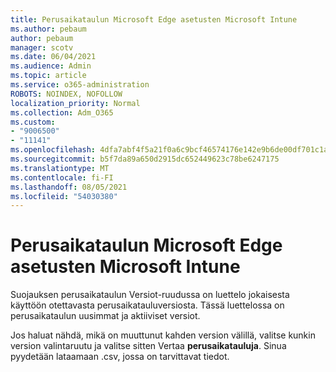 ```yaml
---
title: Perusaikataulun Microsoft Edge asetusten Microsoft Intune
ms.author: pebaum
author: pebaum
manager: scotv
ms.date: 06/04/2021
ms.audience: Admin
ms.topic: article
ms.service: o365-administration
ROBOTS: NOINDEX, NOFOLLOW
localization_priority: Normal
ms.collection: Adm_O365
ms.custom:
- "9006500"
- "11141"
ms.openlocfilehash: 4dfa7abf4f5a21f0a6c9bcf46574176e142e9b6de00df701c1a0d3178ac58bd0
ms.sourcegitcommit: b5f7da89a650d2915dc652449623c78be6247175
ms.translationtype: MT
ms.contentlocale: fi-FI
ms.lasthandoff: 08/05/2021
ms.locfileid: "54030380"
---
```

# <a name="use-microsoft-edge-baseline-settings-for-microsoft-intune"></a>Perusaikataulun Microsoft Edge asetusten Microsoft Intune

Suojauksen perusaikataulun Versiot-ruudussa on luettelo jokaisesta käyttöön otettavasta perusaikatauluversiosta. Tässä luettelossa on perusaikataulun uusimmat ja aktiiviset versiot.

Jos haluat nähdä, mikä on muuttunut kahden version välillä, valitse kunkin version valintaruutu ja valitse sitten Vertaa **perusaikatauluja**. Sinua pyydetään lataamaan .csv, jossa on tarvittavat tiedot.